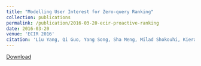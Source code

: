 ```yaml
---
title: "Modelling User Interest for Zero-query Ranking"
collection: publications
permalink: /publication/2016-03-20-ecir-proactive-ranking
date: 2016-03-20
venue: 'ECIR 2016'
citation: 'Liu Yang, Qi Guo, Yang Song, Sha Meng, Milad Shokouhi, Kieran McDonald and W. Bruce Croft. Modelling User Interest for Zero-query Ranking. In  Proceedings of  the 38th European Conference on Information Retrieval (ECIR 2016), Padova, Italy, March 20-23, 2016. Full Oral Paper. Acceptance rate = 21%.'
---
```


<a href='http://ciir-publications.cs.umass.edu/getpdf.php?id=1213'>Download</a>
